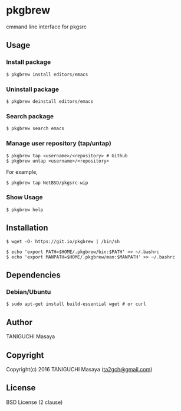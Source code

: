 # pkgbrew
cmmand line interface for pkgsrc

## Usage

### Install package

```
$ pkgbrew install editors/emacs
```

### Uninstall package

```
$ pkgbrew deinstall editors/emacs
```

### Search package

```
$ pkgbrew search emacs
```

### Manage user repository (tap/untap)

```
$ pkgbrew tap <username>/<repository> # Github
$ pkgbrew untap <username>/<repository>
```

For example,

```
$ pkgbrew tap NetBSD/pkgsrc-wip
```

### Show Usage

```
$ pkgbrew help
```

## Installation

```
$ wget -O- https://git.io/pkgbrew | /bin/sh

$ echo 'export PATH=$HOME/.pkgbrew/bin:$PATH' >> ~/.bashrc
$ echo 'export MANPATH=$HOME/.pkgbrew/man:$MANPATH' >> ~/.bashrc
```

## Dependencies

### Debian/Ubuntu

```
$ sudo apt-get install build-essential wget # or curl
```

## Author

TANIGUCHI Masaya

## Copyright

Copyright(c) 2016 TANIGUCHI Masaya (ta2gch@gmail.com)

## License

BSD License (2 clause)

